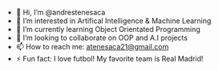 - 👋 Hi, I’m @andrestenesaca
- 👀 I’m interested in Artifical Intelligence & Machine Learning
- 🌱 I’m currently learning Object Orientated Programming
- 💞️ I’m looking to collaborate on OOP and A.I projects
- 📫 How to reach me: atenesaca21@gmail.com
- ⚡ Fun fact: I love futbol! My favorite team is Real Madrid!

<!---
andrestenesaca/andrestenesaca is a ✨ special ✨ repository because its `README.md` (this file) appears on your GitHub profile.
You can click the Preview link to take a look at your changes.
--->
